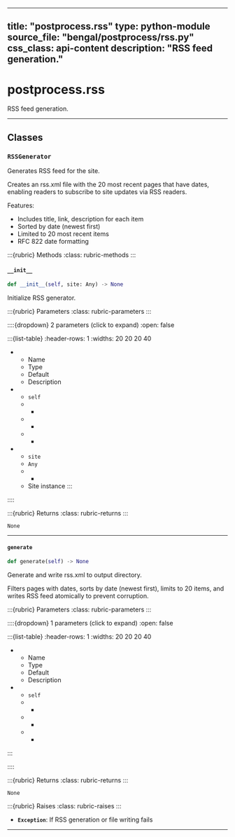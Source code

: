 
---
title: "postprocess.rss"
type: python-module
source_file: "bengal/postprocess/rss.py"
css_class: api-content
description: "RSS feed generation."
---

# postprocess.rss

RSS feed generation.

---

## Classes

### `RSSGenerator`


Generates RSS feed for the site.

Creates an rss.xml file with the 20 most recent pages that have dates,
enabling readers to subscribe to site updates via RSS readers.

Features:
- Includes title, link, description for each item
- Sorted by date (newest first)
- Limited to 20 most recent items
- RFC 822 date formatting




:::{rubric} Methods
:class: rubric-methods
:::
#### `__init__`
```python
def __init__(self, site: Any) -> None
```

Initialize RSS generator.



:::{rubric} Parameters
:class: rubric-parameters
:::

::::{dropdown} 2 parameters (click to expand)
:open: false

:::{list-table}
:header-rows: 1
:widths: 20 20 20 40

* - Name
  - Type
  - Default
  - Description
* - `self`
  - -
  - -
  - -
* - `site`
  - `Any`
  - -
  - Site instance
:::

::::

:::{rubric} Returns
:class: rubric-returns
:::

`None`




---
#### `generate`
```python
def generate(self) -> None
```

Generate and write rss.xml to output directory.

Filters pages with dates, sorts by date (newest first), limits to 20 items,
and writes RSS feed atomically to prevent corruption.



:::{rubric} Parameters
:class: rubric-parameters
:::

::::{dropdown} 1 parameters (click to expand)
:open: false

:::{list-table}
:header-rows: 1
:widths: 20 20 20 40

* - Name
  - Type
  - Default
  - Description
* - `self`
  - -
  - -
  - -
:::

::::

:::{rubric} Returns
:class: rubric-returns
:::

`None`

:::{rubric} Raises
:class: rubric-raises
:::
- **`Exception`**: If RSS generation or file writing fails



---


